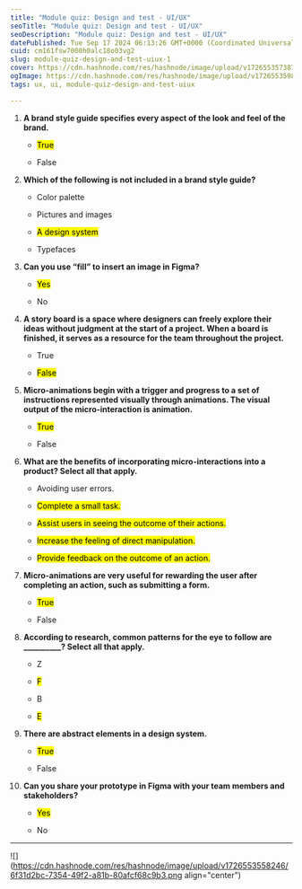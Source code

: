 ```yaml
---
title: "Module quiz: Design and test - UI/UX"
seoTitle: "Module quiz: Design and test - UI/UX"
seoDescription: "Module quiz: Design and test - UI/UX"
datePublished: Tue Sep 17 2024 06:13:26 GMT+0000 (Coordinated Universal Time)
cuid: cm161fsw7000h0alc18o03vg2
slug: module-quiz-design-and-test-uiux-1
cover: https://cdn.hashnode.com/res/hashnode/image/upload/v1726553573871/bb3faa53-3fa6-443e-a0d8-993fe09ba85a.jpeg
ogImage: https://cdn.hashnode.com/res/hashnode/image/upload/v1726553598056/08e708a6-5ec2-41ee-b524-53175615b66f.jpeg
tags: ux, ui, module-quiz-design-and-test-uiux

---
```


1. **A brand style guide specifies every aspect of the look and feel of the brand.**
    
    * <mark>True</mark>
        
    * False
        
2. **Which of the following is not included in a brand style guide?**
    
    * Color palette
        
    * Pictures and images
        
    * <mark>A design system</mark>
        
    * Typefaces
        
3. **Can you use “fill” to insert an image in Figma?**
    
    * <mark>Yes</mark>
        
    * No
        
4. **A story board is a space where designers can freely explore their ideas without judgment at the start of a project. When a board is finished, it serves as a resource for the team throughout the project.**
    
    * True
        
    * <mark>False</mark>
        
5. **Micro-animations begin with a trigger and progress to a set of instructions represented visually through animations. The visual output of the micro-interaction is animation.**
    
    * <mark>True</mark>
        
    * False
        
6. **What are the benefits of incorporating micro-interactions into a product? Select all that apply.**
    
    * Avoiding user errors.
        
    * <mark>Complete a small task.</mark>
        
    * <mark>Assist users in seeing the outcome of their actions.</mark>
        
    * <mark>Increase the feeling of direct manipulation.</mark>
        
    * <mark>Provide feedback on the outcome of an action.</mark>
        
7. **Micro-animations are very useful for rewarding the user after completing an action, such as submitting a form.**
    
    * <mark>True</mark>
        
    * False
        
8. **According to research, common patterns for the eye to follow are \_\_\_\_\_\_\_\_\_\_? Select all that apply.**
    
    * Z
        
    * <mark>F</mark>
        
    * B
        
    * <mark>E</mark>
        
9. **There are abstract elements in a design system.**
    
    * <mark>True</mark>
        
    * False
        
10. **Can you share your prototype in Figma with your team members and stakeholders?**
    
    * <mark>Yes</mark>
        
    * No
        

---

![](https://cdn.hashnode.com/res/hashnode/image/upload/v1726553558246/6f31d2bc-7354-49f2-a81b-80afcf68c9b3.png align="center")